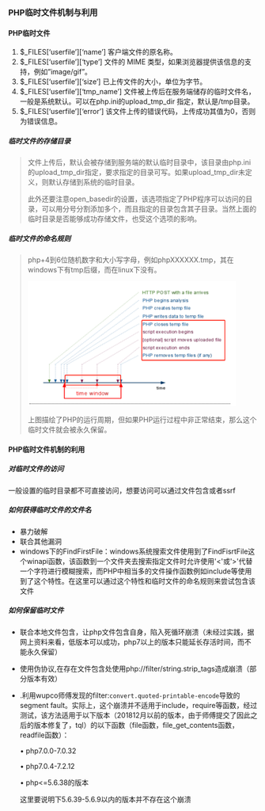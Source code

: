 ### PHP临时文件机制与利用

#### PHP临时文件

1. $_FILES[‘userfile’][‘name’] 客户端文件的原名称。
2. $_FILES[‘userfile’][‘type’] 文件的 MIME 类型，如果浏览器提供该信息的支持，例如”image/gif”。
3. $_FILES[‘userfile’][‘size’] 已上传文件的大小，单位为字节。
4. $_FILES[‘userfile’][‘tmp_name’] 文件被上传后在服务端储存的临时文件名，一般是系统默认。可以在php.ini的upload_tmp_dir 指定，默认是/tmp目录。
5. $_FILES[‘userfile’][‘error’] 该文件上传的错误代码，上传成功其值为0，否则为错误信息。

##### 临时文件的存储目录

> 文件上传后，默认会被存储到服务端的默认临时目录中，该目录由php.ini的upload_tmp_dir指定，要求指定的目录可写。如果upload_tmp_dir未定义，则默认存储到系统的临时目录。
>
> 此外还要注意open_basedir的设置，该选项指定了PHP程序可以访问的目录，可以用分号分割添加多个，而且指定的目录包含其子目录。当然上面的临时目录是否能够成功存储文件，也受这个选项的影响。

##### 临时文件的命名规则

> php+4到6位随机数字和大小写字母，例如phpXXXXXX.tmp，其在windows下有tmp后缀，而在linux下没有。
>
> ![image-20230912201504429](.\images\image-20230912201504429.png)
>
> 上图描绘了PHP的运行周期，但如果PHP运行过程中非正常结束，那么这个临时文件就会被永久保留。

#### PHP临时文件机制的利用

##### 对临时文件的访问

一般设置的临时目录都不可直接访问，想要访问可以通过文件包含或者ssrf

##### 如何获得临时文件的文件名

* 暴力破解
* 联合其他漏洞
* windows下的FindFirstFile：windows系统搜索文件使用到了FindFisrtFile这个winapi函数，该函数到一个文件夹去搜索指定文件时允许使用'<'或'>'代替一个字符进行模糊搜索，而PHP中相当多的文件操作函数例如include等使用到了这个特性。在这里可以通过这个特性和临时文件的命名规则来尝试包含该文件

##### 如何保留临时文件

* 联合本地文件包含，让php文件包含自身，陷入死循环崩溃（未经过实践，据网上资料来看，低版本可以成功，php7以上的版本只能延长存活时间，而不能永久保留）

* 使用伪协议,在存在文件包含处使用php://filter/string.strip_tags造成崩溃（部分版本有效）

* .利用wupco师傅发现的filter:`convert.quoted-printable-encode`导致的segment fault。实际上，这个崩溃并不适用于include，require等函数，经过测试，该方法适用于以下版本（201812月以前的版本，由于师傅提交了因此之后的版本修复了，tql）的以下函数（file函数，file_get_contents函数，readfile函数）：

  • php7.0.0-7.0.32

  • php7.0.4-7.2.12

  • php<=5.6.38的版本

  这里要说明下5.6.39-5.6.9以内的版本并不存在这个崩溃